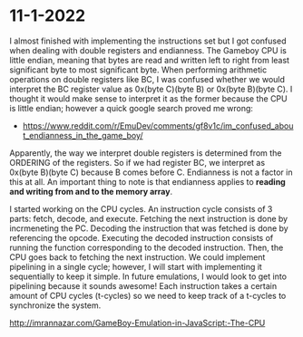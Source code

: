 # 11-1-2022

I almost finished with implementing the instructions set but I got confused when dealing with double registers and endianness.
The Gameboy CPU is little endian, meaning that bytes are read and written left to right from least significant byte to most significant byte.
When performing arithmetic operations on double registers like BC, I was confused whether we would interpret the BC register value as
0x(byte C)(byte B) or 0x(byte B)(byte C). I thought it would make sense to interpret it as the former because the CPU is little endian; however
a quick google search proved me wrong:
- https://www.reddit.com/r/EmuDev/comments/gf8v1c/im_confused_about_endianness_in_the_game_boy/

Apparently, the way we interpret double registers is determined from the ORDERING of the registers. So if we had register BC, we interpret as
0x(byte B)(byte C) because B comes before C. Endianness is not a factor in this at all. An important thing to note is that endianness applies
to **reading and writing from and to the memory array**.

I started working on the CPU cycles. An instruction cycle consists of 3 parts: fetch, decode, and execute. Fetching the next instruction is done 
by incrmeneting the PC. Decoding the instruction that was fetched is done by referencing the opcode. Executing the decoded instruction consists of 
running the function corresponding to the decoded instruction. Then, the CPU goes back to fetching the next instruction. We could implement 
pipelining in a single cycle; however, I will start with implementing it sequentially to keep it simple. In future emulations, I would look to get 
into pipelining because it sounds awesome! Each instruction takes a certain amount of CPU cycles (t-cycles) so we need to keep track of a t-cycles 
to synchronize the system.


http://imrannazar.com/GameBoy-Emulation-in-JavaScript:-The-CPU
